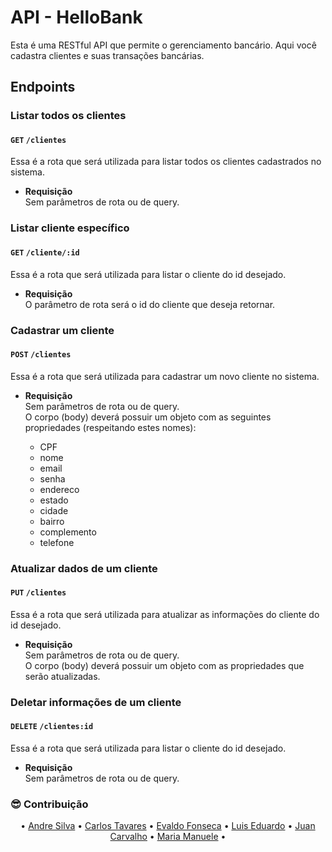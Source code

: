 # API - HelloBank

Esta é uma RESTful API que permite o gerenciamento bancário. Aqui você cadastra clientes e suas transações bancárias.

## **Endpoints**

### **Listar todos os clientes**

#### `GET` `/clientes`

Essa é a rota que será utilizada para listar todos os clientes cadastrados no sistema.

- **Requisição**  
  Sem parâmetros de rota ou de query.

### **Listar cliente específico**

#### `GET` `/cliente/:id`

Essa é a rota que será utilizada para listar o cliente do id desejado.

- **Requisição**  
  O parâmetro de rota será o id do cliente que deseja retornar.

### **Cadastrar um cliente**

#### `POST` `/clientes`

Essa é a rota que será utilizada para cadastrar um novo cliente no sistema.

- **Requisição**  
  Sem parâmetros de rota ou de query.  
  O corpo (body) deverá possuir um objeto com as seguintes propriedades (respeitando estes nomes):

  - CPF
  - nome
  - email
  - senha
  - endereco
  - estado
  - cidade
  - bairro
  - complemento
  - telefone

### **Atualizar dados de um cliente**

#### `PUT` `/clientes`

Essa é a rota que será utilizada para atualizar as informações do cliente do id desejado.

- **Requisição**  
  Sem parâmetros de rota ou de query.  
  O corpo (body) deverá possuir um objeto com as propriedades que serão atualizadas.

### **Deletar informações de um cliente**

#### `DELETE` `/clientes:id`

Essa é a rota que será utilizada para listar o cliente do id desejado.

- **Requisição**  
  Sem parâmetros de rota ou de query.

### 😎 Contribuição

<p align="center">
 • <a href="https://github.com/WhoisAndreoli">Andre Silva</a> •
 <a href="https://github.com/carlostsa10">Carlos Tavares</a> • 
 <a href="https://github.com/evaldovisk">Evaldo Fonseca</a> • 
 <a href="https://github.com/TCLxEdu17">Luis Eduardo</a> • 
 <a href="https://github.com/jsuisjuan">Juan Carvalho</a> • 
 <a href="https://github.com/ManueleLim">Maria Manuele</a> • 
 
</p>
